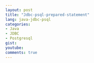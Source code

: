 ```yaml
---
layout: post
title: "Jdbc-psql-prepared-statement"
lang: java-jdbc-psql
categories:
- Java
- JDBC
- Postgresql  
gist: 
youtube: 
comments: true
---
```


